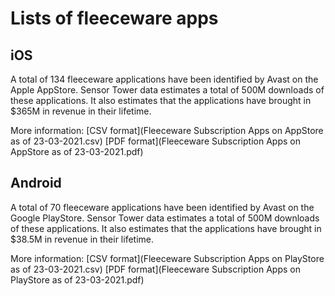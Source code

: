 # Lists of fleeceware apps

## iOS
A total of 134 fleeceware applications have been identified by Avast on the Apple AppStore.
Sensor Tower data estimates a total of 500M downloads of these applications. It also estimates that the applications have brought in $365M in revenue in their lifetime.

More information:
[CSV format](Fleeceware Subscription Apps on AppStore as of 23-03-2021.csv)
[PDF format](Fleeceware Subscription Apps on AppStore as of 23-03-2021.pdf)

## Android
A total of 70 fleeceware applications have been identified by Avast on the Google PlayStore.
Sensor Tower data estimates a total of 500M downloads of these applications. It also estimates that the applications have brought in $38.5M in revenue in their lifetime.

More information:
[CSV format](Fleeceware Subscription Apps on PlayStore as of 23-03-2021.csv)
[PDF format](Fleeceware Subscription Apps on PlayStore as of 23-03-2021.pdf)

